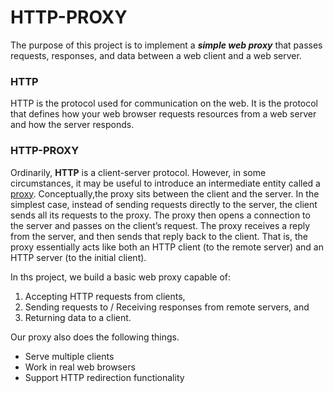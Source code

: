 # HTTP-PROXY

The purpose of this project is to implement a ***simple web proxy*** that passes requests, responses, and data between a web client and a web server. 

### HTTP 
HTTP is the protocol used for communication on the web. It is the protocol that defines how
your web browser requests resources from a web server and how the server responds. 

### HTTP-PROXY
Ordinarily, **HTTP** is a client-server protocol. However, in some circumstances, it may be useful
to introduce an intermediate entity called a [proxy](https://en.wikipedia.org/wiki/Proxy_server). Conceptually,the proxy sits between the 
client and the server. In the simplest case, instead of sending requests directly 
to the server, the client sends all its requests to the proxy. The proxy then opens a connection
to the server and passes on the client’s request. The proxy receives a reply from the server, 
and then sends that reply back to the client. That is, the proxy essentially acts like both an
HTTP client (to the remote server) and an HTTP server (to the initial client). 

In ths project, we build a basic web proxy capable of: 
1. Accepting HTTP requests from clients,
2. Sending requests to / Receiving responses from remote servers, and
3. Returning data to a client.

Our proxy also does the following things. 
- Serve multiple clients
- Work in real web browsers
- Support HTTP redirection functionality 
